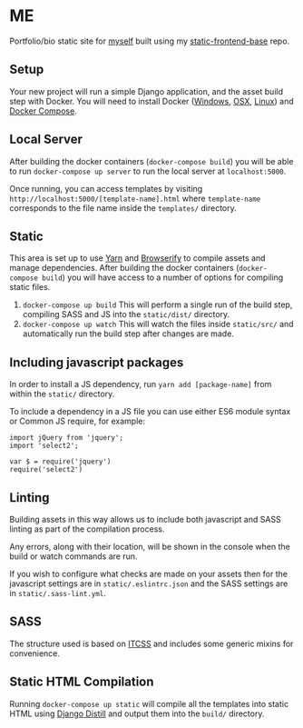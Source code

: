 # ME #

Portfolio/bio static site for [myself](https://github.com/tombannister-94/) built using my [static-frontend-base](https://github.com/tombannister-94/static-frontend-base/) repo.

## Setup ##

Your new project will run a simple Django application, and the asset build step with Docker. You will need to install Docker ([Windows](https://docs.docker.com/docker-for-windows/install/), [OSX](https://docs.docker.com/docker-for-mac/install/), [Linux](https://docs.docker.com/install/linux/docker-ce/centos/)) and [Docker Compose](https://docs.docker.com/compose/install/).

## Local Server ##

After building the docker containers (`docker-compose build`) you will be able to run `docker-compose up server` to run the local server at `localhost:5000`.

Once running, you can access templates by visiting `http://localhost:5000/[template-name].html` where `template-name` corresponds to the file name inside the `templates/` directory.

## Static ##

This area is set up to use [Yarn](https://yarnpkg.com) and [Browserify](http://browserify.org/) to compile assets and manage dependencies.
After building the docker containers (`docker-compose build`) you will have access to a number of options for compiling static files.

1. `docker-compose up build` This will perform a single run of the build step, compiling SASS and JS into the `static/dist/` directory.
2. `docker-compose up watch` This will watch the files inside `static/src/` and automatically run the build step after changes are made.

## Including javascript packages ##

In order to install a JS dependency, run `yarn add [package-name]` from within the `static/` directory.

To include a dependency in a JS file you can use either ES6 module syntax or Common JS require, for example:

    import jQuery from 'jquery';
    import 'select2';

    var $ = require('jquery')
    require('select2')

## Linting ##

Building assets in this way allows us to include both javascript and SASS linting as part of the compilation process.

Any errors, along with their location, will be shown in the console when the build or watch commands are run.

If you wish to configure what checks are made on your assets then for the javascript settings are in `static/.eslintrc.json` and the SASS settings are in `static/.sass-lint.yml`.

## SASS ##

The structure used is based on [ITCSS](http://www.creativebloq.com/web-design/manage-large-css-projects-itcss-101517528) and includes some generic mixins for convenience.

## Static HTML Compilation ##

Running `docker-compose up static` will compile all the templates into static HTML using [Django Distill](https://github.com/meeb/django-distill) and output them into the `build/` directory.
